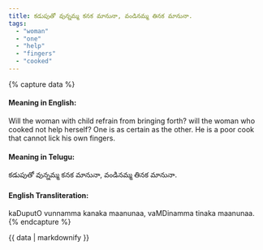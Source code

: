 ```yaml
---
title: కడుపుతో వున్నమ్మ కనక మానునా, వండినమ్మ తినక మానునా.
tags:
  - "woman"
  - "one"
  - "help"
  - "fingers"
  - "cooked"
---
```


{% capture data %}
#### Meaning in English:
Will the woman with child refrain from bringing forth? will the woman who cooked not help herself?
One is as certain as the other.
He is a poor cook that cannot lick his own fingers.

#### Meaning in Telugu:
కడుపుతో వున్నమ్మ కనక మానునా, వండినమ్మ తినక మానునా.

#### English Transliteration:
kaDuputO vunnamma kanaka maanunaa, vaMDinamma tinaka maanunaa.
{% endcapture %}

<div class="notice">{{ data | markdownify }}</div>

